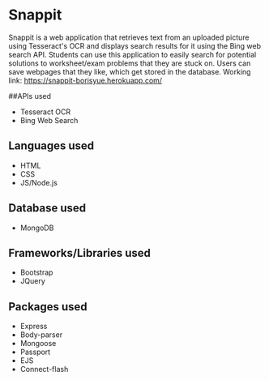 # Snappit 
Snappit is a web application that retrieves text from an uploaded picture using Tesseract's OCR and 
displays search results for it using the Bing web search API. Students can use this application to easily search 
for potential solutions to worksheet/exam problems that they are stuck on. Users can save webpages that they like, which 
get stored in the database.
Working link: https://snappit-borisyue.herokuapp.com/

##APIs used
* Tesseract OCR
* Bing Web Search

## Languages used 
* HTML
* CSS
* JS/Node.js

## Database used
* MongoDB

## Frameworks/Libraries used 
* Bootstrap
* JQuery

## Packages used 
* Express
* Body-parser
* Mongoose
* Passport
* EJS
* Connect-flash

